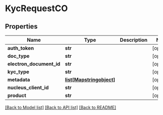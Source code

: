 # KycRequestCO

## Properties
Name | Type | Description | Notes
------------ | ------------- | ------------- | -------------
**auth_token** | **str** |  | [optional] 
**doc_type** | **str** |  | [optional] 
**electron_document_id** | **str** |  | [optional] 
**kyc_type** | **str** |  | [optional] 
**metadata** | [**list[Mapstringobject]**](Mapstringobject.md) |  | [optional] 
**nucleus_client_id** | **str** |  | [optional] 
**product** | **str** |  | [optional] 

[[Back to Model list]](../README.md#documentation-for-models) [[Back to API list]](../README.md#documentation-for-api-endpoints) [[Back to README]](../README.md)


